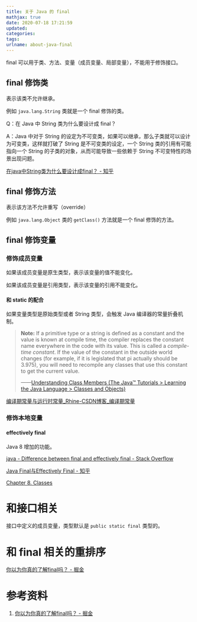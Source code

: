 ```yaml
---
title: 关于 Java 的 final
mathjax: true
date: 2020-07-18 17:21:59
updated:
categories:
tags:
urlname: about-java-final
---
```




<!-- more -->

final 可以用于类、方法、变量（成员变量、局部变量），不能用于修饰接口。



## final 修饰类

表示该类不允许继承。

例如 `java.lang.String` 类就是一个 final 修饰的类。



Q：在 Java 中 String 类为什么要设计成 final？

A：Java 中对于 String 的设定为不可变类，如果可以继承，那么子类就可以设计为可变类，这样就打破了 String 是不可变类的设定，一个 String 类的引用有可能指向一个 String 的子类的对象，从而可能导致一些依赖于 String 不可变特性的场景出现问题。

[在java中String类为什么要设计成final？ - 知乎](https://www.zhihu.com/question/31345592)



## final 修饰方法

表示该方法不允许重写（override）

例如 `java.lang.Object` 类的 `getClass()` 方法就是一个 final 修饰的方法。



## final 修饰变量



### 修饰成员变量

如果该成员变量是原生类型，表示该变量的值不能变化。

如果该成员变量是引用类型，表示该变量的引用不能变化。



#### 和 static 的配合

如果变量类型是原始类型或者 String 类型，会触发 Java 编译器的常量折叠机制。

> **Note:** If a primitive type or a string is defined as a constant and the value is known at compile time, the compiler replaces the constant name everywhere in the code with its value. This is called a *compile-time constant*. If the value of the constant in the outside world changes (for example, if it is legislated that pi actually should be 3.975), you will need to recompile any classes that use this constant to get the current value.
>
> ——[Understanding Class Members (The Java™ Tutorials > Learning the Java Language > Classes and Objects)](https://docs.oracle.com/javase/tutorial/java/javaOO/classvars.html)

[编译期常量与运行时常量_Rhine-CSDN博客_编译期常量](https://blog.csdn.net/qq_34802416/article/details/83548369)





### 修饰本地变量





#### effectively final

Java 8 增加的功能。

[java - Difference between final and effectively final - Stack Overflow](https://stackoverflow.com/questions/20938095/difference-between-final-and-effectively-final)

[Java Final与Effectively Final - 知乎](https://zhuanlan.zhihu.com/p/109714821)

[Chapter 8. Classes](https://docs.oracle.com/javase/specs/jls/se8/html/jls-8.html#jls-8.1.3)





# 和接口相关

接口中定义的成员变量，类型默认是 `public static final` 类型的。





# 和 final 相关的重排序

[你以为你真的了解final吗？ - 掘金](https://juejin.im/post/5ae9b82c6fb9a07ac3634941#heading-9)



# 参考资料

1. [你以为你真的了解final吗？ - 掘金](https://juejin.im/post/5ae9b82c6fb9a07ac3634941#heading-9)